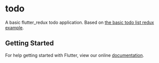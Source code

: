 # todo

A basic flutter_redux todo application.
Based on [the basic todo list redux example](https://redux.js.org/basics/example-todo-list).

## Getting Started

For help getting started with Flutter, view our online
[documentation](http://flutter.io/).
